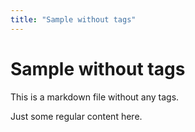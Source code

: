 ```yaml
---
title: "Sample without tags"
---
```


# Sample without tags
This is a markdown file without any tags.

Just some regular content here.
